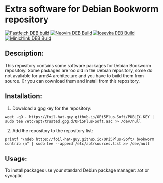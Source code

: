 # Extra software for Debian Bookworm repository

[![Fastfetch DEB build](https://github.com/foil-hat-guy/OPi5Plus-Soft/actions/workflows/update-fastfetch.yml/badge.svg)](https://github.com/foil-hat-guy/OPi5Plus-Soft/actions/workflows/update-fastfetch.yml)
[![Neovim DEB Build](https://github.com/foil-hat-guy/OPi5Plus-Soft/actions/workflows/update-neovim.yml/badge.svg)](https://github.com/foil-hat-guy/OPi5Plus-Soft/actions/workflows/update-neovim.yml)
[![Iosevka DEB Build](https://github.com/foil-hat-guy/OPi5Plus-Soft/actions/workflows/update-iosevka.yml/badge.svg)](https://github.com/foil-hat-guy/OPi5Plus-Soft/actions/workflows/update-iosevka.yml)
[![Minichlink DEB Build](https://github.com/foil-hat-guy/OPi5Plus-Soft/actions/workflows/update-minichlink.yml/badge.svg)](https://github.com/foil-hat-guy/OPi5Plus-Soft/actions/workflows/update-minichlink.yml)

## Description:

This repository contains some software packages for Debian Bookworm repository.
Some packages are too old in the Debian repository, some do not avaliable for arm64 
architecture and you have to build them from source. Or you can download them and 
install from this repository.


## Installation:

1. Download a gpg key for the repository:
```
wget -qO - https://foil-hat-guy.github.io/OPi5Plus-Soft/PUBLIC.KEY | sudo tee /etc/apt/trusted.gpg.d/OPi5Plus-Soft.asc >> /dev/null
```

2. Add the repository to the repository list:
```
printf "\ndeb https://foil-hat-guy.github.io/OPi5Plus-Soft/ bookworm contrib \n" | sudo tee --append /etc/apt/sources.list >> /dev/null
```

## Usage:

To install packages use your standard Debian package manager: apt or synaptic.
